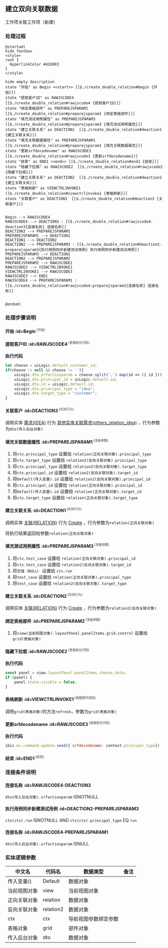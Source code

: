 ## 建立双向关联数据 <!-- {docsify-ignore-all} -->

   工作项关联工作项（新建）

### 处理过程

```plantuml
@startuml
hide footbox
<style>
root {
  HyperlinkColor #42b983
}
</style>

hide empty description
state "开始" as Begin <<start>> [[$./create_double_relation#begin {开始}]]
state "提取客户ID" as RAWJSCODE4  [[$./create_double_relation#rawjscode4 {提取客户ID}]]
state "绑定表格部件" as PREPAREJSPARAM2  [[$./create_double_relation#preparejsparam2 {绑定表格部件}]]
state "填充测试用例属性" as PREPAREJSPARAM3  [[$./create_double_relation#preparejsparam3 {填充测试用例属性}]]
state "建立关联关系" as DEACTION1  [[$./create_double_relation#deaction1 {建立关联关系}]]
state "填充关联数据属性" as PREPAREJSPARAM1  [[$./create_double_relation#preparejsparam1 {填充关联数据属性}]]
state "更新srfdecodename" as RAWJSCODE3  [[$./create_double_relation#rawjscode3 {更新srfdecodename}]]
state "结束" as END1 <<end>> [[$./create_double_relation#end1 {结束}]]
state "隐藏下拉框" as RAWJSCODE2  [[$./create_double_relation#rawjscode2 {隐藏下拉框}]]
state "建立关联关系" as DEACTION2  [[$./create_double_relation#deaction2 {建立关联关系}]]
state "表格刷新" as VIEWCTRLINVOKE1  [[$./create_double_relation#viewctrlinvoke1 {表格刷新}]]
state "关联客户" as DEACTION3  [[$./create_double_relation#deaction3 {关联客户}]]


Begin --> RAWJSCODE4
RAWJSCODE4 --> DEACTION3 : [[$./create_double_relation#rawjscode4-deaction3{连接名称} 连接名称]]
DEACTION3 --> PREPAREJSPARAM1
PREPAREJSPARAM1 --> DEACTION1
DEACTION1 --> DEACTION2
DEACTION2 --> PREPAREJSPARAM3 : [[$./create_double_relation#deaction2-preparejsparam3{执行用例同步新建测试用例} 执行用例同步新建测试用例]]
PREPAREJSPARAM3 --> DEACTION1
DEACTION2 --> PREPAREJSPARAM2
PREPAREJSPARAM2 --> RAWJSCODE2
RAWJSCODE2 --> VIEWCTRLINVOKE1
VIEWCTRLINVOKE1 --> RAWJSCODE3
RAWJSCODE3 --> END1
RAWJSCODE4 --> PREPAREJSPARAM1 : [[$./create_double_relation#rawjscode4-preparejsparam1{连接名称} 连接名称]]


@enduml
```


### 处理步骤说明

#### 开始 :id=Begin<sup class="footnote-symbol"> <font color=gray size=1>[开始]</font></sup>




#### 提取客户ID :id=RAWJSCODE4<sup class="footnote-symbol"> <font color=gray size=1>[直接前台代码]</font></sup>



<p class="panel-title"><b>执行代码</b></p>

```javascript
let choose = uiLogic.default.customer_id;
if(choose != null && choose != ''){
    uiLogic.dto.srfactionparam = choose.split(',').map(id => ({ id }));
    uiLogic.dto.principal_id = uiLogic.default.id;
    uiLogic.dto.id = uiLogic.default.id;
    uiLogic.dto.principal_type = "idea";
    uiLogic.dto.target_type = "customer";
}
```

#### 关联客户 :id=DEACTION3<sup class="footnote-symbol"> <font color=gray size=1>[实体行为]</font></sup>



调用实体 [需求(IDEA)](module/ProdMgmt/idea.md) 行为 [其他实体关联需求(others_relation_idea)](module/ProdMgmt/idea#行为) ，行为参数为`dto(传入后台对象)`

#### 填充关联数据属性 :id=PREPAREJSPARAM1<sup class="footnote-symbol"> <font color=gray size=1>[准备参数]</font></sup>



1. 将`ctx.principal_type` 设置给  `relation(正向关联对象).principal_type`
2. 将`ctx.target_type` 设置给  `relation2(反向关联对象).principal_type`
3. 将`ctx.principal_type` 设置给  `relation2(反向关联对象).target_type`
4. 将`ctx.principal_id` 设置给  `relation2(反向关联对象).target_id`
5. 将`Default(传入变量).id` 设置给  `relation2(反向关联对象).principal_id`
6. 将`ctx.principal_id` 设置给  `relation(正向关联对象).principal_id`
7. 将`Default(传入变量).id` 设置给  `relation(正向关联对象).target_id`
8. 将`ctx.target_type` 设置给  `relation(正向关联对象).target_type`

#### 建立关联关系 :id=DEACTION1<sup class="footnote-symbol"> <font color=gray size=1>[实体行为]</font></sup>



调用实体 [关联(RELATION)](module/Base/relation.md) 行为 [Create](module/Base/relation#行为) ，行为参数为`relation(正向关联对象)`

将执行结果返回给参数`relation(正向关联对象)`

#### 填充测试用例属性 :id=PREPAREJSPARAM3<sup class="footnote-symbol"> <font color=gray size=1>[准备参数]</font></sup>



1. 将`ctx.test_case` 设置给  `relation(正向关联对象).principal_id`
2. 将`ctx.test_case` 设置给  `relation2(反向关联对象).target_id`
3. 将`空值（NULL）` 设置给  `ctx.run`
4. 将`test_case` 设置给  `relation(正向关联对象).principal_type`
5. 将`test_case` 设置给  `relation2(反向关联对象).target_type`

#### 建立关联关系 :id=DEACTION2<sup class="footnote-symbol"> <font color=gray size=1>[实体行为]</font></sup>



调用实体 [关联(RELATION)](module/Base/relation.md) 行为 [Create](module/Base/relation#行为) ，行为参数为`relation2(反向关联对象)`

#### 绑定表格部件 :id=PREPAREJSPARAM2<sup class="footnote-symbol"> <font color=gray size=1>[准备参数]</font></sup>



1. 将`view(当前视图对象).layoutPanel.panelItems.grid.control` 设置给  `grid(表格对象)`

#### 隐藏下拉框 :id=RAWJSCODE2<sup class="footnote-symbol"> <font color=gray size=1>[直接前台代码]</font></sup>



<p class="panel-title"><b>执行代码</b></p>

```javascript
const panel = view.layoutPanel.panelItems.choose_data;
if (panel) {
    panel.state.visible = false;
}
```

#### 表格刷新 :id=VIEWCTRLINVOKE1<sup class="footnote-symbol"> <font color=gray size=1>[视图部件调用]</font></sup>



调用`grid(表格对象)`的方法`refresh`，参数为`grid(表格对象)`
#### 更新srfdecodename :id=RAWJSCODE3<sup class="footnote-symbol"> <font color=gray size=1>[直接前台代码]</font></sup>



<p class="panel-title"><b>执行代码</b></p>

```javascript
ibiz.mc.command.update.send({ srfdecodename: context.principal_type})
```

#### 结束 :id=END1<sup class="footnote-symbol"> <font color=gray size=1>[结束]</font></sup>




### 连接条件说明
#### 连接名称 :id=RAWJSCODE4-DEACTION3

```dto(传入后台对象).srfactionparam``` ISNOTNULL
#### 执行用例同步新建测试用例 :id=DEACTION2-PREPAREJSPARAM3

```ctx(ctx).run``` ISNOTNULL AND ```ctx(ctx).principal_type``` EQ ```run```
#### 连接名称 :id=RAWJSCODE4-PREPAREJSPARAM1

```dto(传入后台对象).srfactionparam``` ISNULL


### 实体逻辑参数

|    中文名   |    代码名    |  数据类型      |备注 |
| --------| --------| --------  | --------   |
|传入变量(<i class="fa fa-check"/></i>)|Default|数据对象||
|当前视图对象|view|当前视图对象||
|正向关联对象|relation|数据对象||
|反向关联对象|relation2|数据对象||
|ctx|ctx|导航视图参数绑定参数||
|表格对象|grid|部件对象||
|传入后台对象|dto|数据对象||
